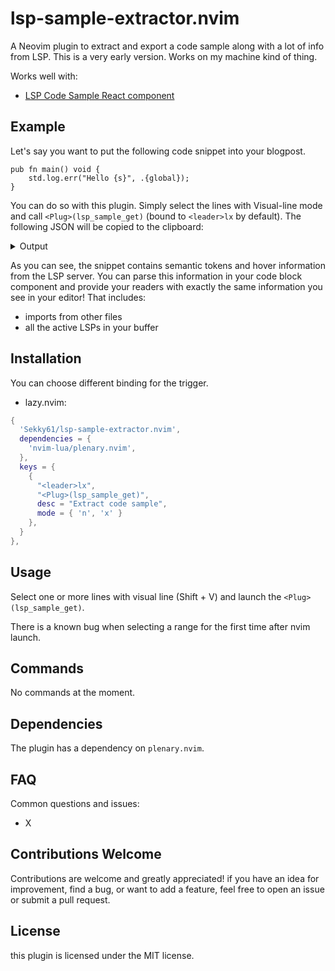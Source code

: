 # lsp-sample-extractor.nvim

A Neovim plugin to extract and export a code sample along with a lot of info from LSP.
This is a very early version. Works on my machine kind of thing.

Works well with:
- [LSP Code Sample React component](https://github.com/Sekky61/lsp-code-sample)

## Example

Let's say you want to put the following code snippet into your blogpost.

```zig
pub fn main() void {
    std.log.err("Hello {s}", .{global});
}
```

You can do so with this plugin. Simply select the lines with Visual-line mode and
call `<Plug>(lsp_sample_get)` (bound to `<leader>lx` by default).
The following JSON will be copied to the clipboard:

<details>
  <summary>Output</summary>

```json
{
  "range": [
    41,
    44
  ],
  "tokens": [
    {
      "end_col": 3,
      "type": "keyword",
      "line": 41,
      "modifiers": [],
      "client_id": 1,
      "marked": true,
      "start_col": 0
    },
    {
      "end_col": 7,
      "type": "namespace",
      "line": 42,
      "modifiers": [],
      "client_id": 1,
      "marked": true,
      "start_col": 4
    },
    {
      "end_col": 11,
      "type": "namespace",
      "line": 42,
      "modifiers": [],
      "client_id": 1,
      "marked": true,
      "start_col": 8
    },
    {
      "end_col": 15,
      "type": "function",
      "line": 42,
      "modifiers": {
        "generic": true
      },
      "client_id": 1,
      "marked": true,
      "start_col": 12
    },
    {
      "end_col": 27,
      "type": "string",
      "line": 42,
      "modifiers": [],
      "client_id": 1,
      "marked": true,
      "start_col": 16
    }
  ],
  "version": "1",
  "hover": [
    {
      "range": {
        "start": {
          "line": 42,
          "character": 4
        },
        "end": {
          "line": 42,
          "character": 7
        }
      },
      "contents": {
        "kind": "markdown",
        "value": "\n\n```zig\nconst std = @import(\"std\")\n```\n```zig\n(type)\n```"
      }
    },
    {
      "range": {
        "start": {
          "line": 42,
          "character": 8
        },
        "end": {
          "line": 42,
          "character": 11
        }
      },
      "contents": {
        "kind": "markdown",
        "value": " std.log is a standardized interface for logging which allows for the logging\n of programs and libraries using this interface to be formatted and filtered\n by the implementer of the `std.options.logFn` function.\n\n Each log message has an associated scope enum, which can be used to give\n context to the logging. The logging functions in std.log implicitly use a\n scope of .default.\n\n A logging namespace using a custom scope can be created using the\n std.log.scoped function, passing the scope as an argument; the logging\n functions in the resulting struct use the provided scope parameter.\n For example, a library called 'libfoo' might use\n `const log = std.log.scoped(.libfoo);` to use .libfoo as the scope of its\n log messages.\n\n An example `logFn` might look something like this:\n\n ```\n const std = @import(\"std\");\n\n pub const std_options = .{\n     // Set the log level to info\n     .log_level = .info,\n\n     // Define logFn to override the std implementation\n     .logFn = myLogFn,\n };\n\n pub fn myLogFn(\n     comptime level: std.log.Level,\n     comptime scope: @Type(.enum_literal),\n     comptime format: []const u8,\n     args: anytype,\n ) void {\n     // Ignore all non-error logging from sources other than\n     // .my_project, .nice_library and the default\n     const scope_prefix = \"(\" ++ switch (scope) {\n         .my_project, .nice_library, std.log.default_log_scope => @tagName(scope),\n         else => if (@intFromEnum(level) <= @intFromEnum(std.log.Level.err))\n             @tagName(scope)\n         else\n             return,\n     } ++ \"): \";\n\n     const prefix = \"[\" ++ comptime level.asText() ++ \"] \" ++ scope_prefix;\n\n     // Print the message to stderr, silently ignoring any errors\n     std.debug.lockStdErr();\n     defer std.debug.unlockStdErr();\n     const stderr = std.io.getStdErr().writer();\n     nosuspend stderr.print(prefix ++ format ++ \"\\n\", args) catch return;\n }\n\n pub fn main() void {\n     // Using the default scope:\n     std.log.debug(\"A borderline useless debug log message\", .{}); // Won't be printed as log_level is .info\n     std.log.info(\"Flux capacitor is starting to overheat\", .{});\n\n     // Using scoped logging:\n     const my_project_log = std.log.scoped(.my_project);\n     const nice_library_log = std.log.scoped(.nice_library);\n     const verbose_lib_log = std.log.scoped(.verbose_lib);\n\n     my_project_log.debug(\"Starting up\", .{}); // Won't be printed as log_level is .info\n     nice_library_log.warn(\"Something went very wrong, sorry\", .{});\n     verbose_lib_log.warn(\"Added 1 + 1: {}\", .{1 + 1}); // Won't be printed as it gets filtered out by our log function\n }\n ```\n Which produces the following output:\n ```\n [info] (default): Flux capacitor is starting to overheat\n [warning] (nice_library): Something went very wrong, sorry\n ```\n\n```zig\nconst log = @import(\"log.zig\")\n```\n```zig\n(type)\n```"
      }
    },
    {
      "range": {
        "start": {
          "line": 42,
          "character": 12
        },
        "end": {
          "line": 42,
          "character": 15
        }
      },
      "contents": {
        "kind": "markdown",
        "value": " Log an error message using the default scope. This log level is intended to\n be used when something has gone wrong. This might be recoverable or might\n be followed by the program exiting.\n\n Log an error message. This log level is intended to be used\n when something has gone wrong. This might be recoverable or might\n be followed by the program exiting.\n\n```zig\nfn err(\n            comptime format: []const u8,\n            args: anytype,\n        ) void\n```"
      }
    }
  ],
  "code": "pub fn main() void {\n    std.log.err(\"Hello {s}\", .{global});\n}"
}
```

</details>

As you can see, the snippet contains semantic tokens and hover information from the
LSP server. You can parse this information in your code block component and provide your readers with
exactly the same information you see in your editor!
That includes:
- imports from other files
- all the active LSPs in your buffer

## Installation

You can choose different binding for the trigger.

- lazy.nvim:
```lua
{
  'Sekky61/lsp-sample-extractor.nvim',
  dependencies = {
    'nvim-lua/plenary.nvim',
  },
  keys = {
    {
      "<leader>lx",
      "<Plug>(lsp_sample_get)",
      desc = "Extract code sample",
      mode = { 'n', 'x' }
    },
  }
},
```

## Usage

Select one or more lines with visual line (Shift + V) and launch the `<Plug>(lsp_sample_get)`.

There is a known bug when selecting a range for the first time after nvim launch.

## Commands

No commands at the moment.

## Dependencies

The plugin has a dependency on `plenary.nvim`.

## FAQ

Common questions and issues:
- X

## Contributions Welcome

Contributions are welcome and greatly appreciated! if you have an idea for improvement, find a bug, or want to add a feature, feel free to open an issue or submit a pull request.

## License

this plugin is licensed under the MIT license.
